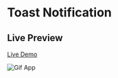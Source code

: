 # Toast Notification

## Live Preview
 [Live Demo](https://mian-ali.github.io/toast-notification-js/)


![Gif App](/ezgif.com-gif-maker.gif)
